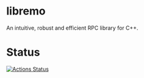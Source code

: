 # libremo
An intuitive, robust and efficient RPC library for C++.

# Status
[![Actions Status](https://github.com/{owner}/{repo}/workflows/{workflow_name}/badge.svg)](https://github.com/{owner}/{repo}/actions)
